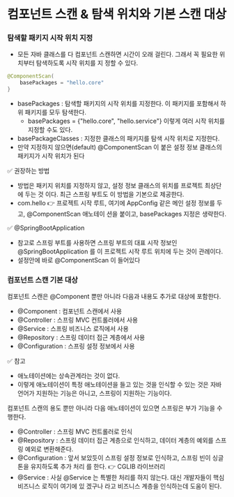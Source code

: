 
# 컴포넌트 스캔 & 탐색 위치와 기본 스캔 대상

### 탐색할 패키지 시작 위치 지정 

- 모든 자바 클래스를 다 컴포넌트 스캔하면 시간이 오래 걸린다. 그래서 꼭 필요한 위치부터 탐색하도록 시작 위치를 지
  정할 수 있다.
```java
@ComponentScan(
    basePackages = "hello.core"
}
```

- basePackages : 탐색할 패키지의 시작 위치를 지정한다. 이 패키지를 포함해서 하위 패키지를 모두 탐색한다.
    - basePackages = {"hello.core", "hello.service"} 이렇게 여러 시작 위치를 지정할 수도 있다.
- basePackageClasses : 지정한 클래스의 패키지를 탐색 시작 위치로 지정한다.
- 만약 지정하지 않으면(default) @ComponentScan 이 붙은 설정 정보 클래스의 패키지가 시작 위치가 된다

✅ 권장하는 방법
- 방법은 패키지 위치를 지정하지 않고, 설정 정보 클래스의 위치를 프로젝트 최상단에 두는 것
  이다. 최근 스프링 부트도 이 방법을 기본으로 제공한다.
- com.hello 👉 프로젝트 시작 루트, 여기에 AppConfig 같은 메인 설정 정보를 두고, @ComponentScan 애노테이
  션을 붙이고, basePackages 지정은 생략한다.


✅ @SpringBootApplication
- 참고로 스프링 부트를 사용하면 스프링 부트의 대표 시작 정보인 @SpringBootApplication 를 이 프로젝트 시작
  루트 위치에 두는 것이 관례이다.
- 설정안에 바로 @ComponentScan 이 들어있다

### 컴포넌트 스캔 기본 대상

컴포넌트 스캔은 @Component 뿐만 아니라 다음과 내용도 추가로 대상에 포함한다.
- @Component : 컴포넌트 스캔에서 사용
- @Controller : 스프링 MVC 컨트롤러에서 사용
- @Service : 스프링 비즈니스 로직에서 사용
- @Repository : 스프링 데이터 접근 계층에서 사용
- @Configuration : 스프링 설정 정보에서 사용

✅ 참고
- 애노테이션에는 상속관계라는 것이 없다. 
- 이렇게 애노테이션이 특정 애노테이션을 들고 있는 것을 인식할 수 있는 것은 자바 언어가 지원하는 기능은 아니고, 
  스프링이 지원하는 기능이다.

컴포넌트 스캔의 용도 뿐만 아니라 다음 애노테이션이 있으면 스프링은 부가 기능을 수행한다.
- @Controller : 스프링 MVC 컨트롤러로 인식
- @Repository : 스프링 데이터 접근 계층으로 인식하고, 데이터 계층의 예외를 스프링 예외로 변환해준다.
- @Configuration : 앞서 보았듯이 스프링 설정 정보로 인식하고, 스프링 빈이 싱글톤을 유지하도록 추가 처리
  를 한다. 👉 CGLIB 라이브러리 
- @Service : 사실 @Service 는 특별한 처리를 하지 않는다. 대신 개발자들이 핵심 비즈니스 로직이 여기에 있
  겠구나 라고 비즈니스 계층을 인식하는데 도움이 된다.

